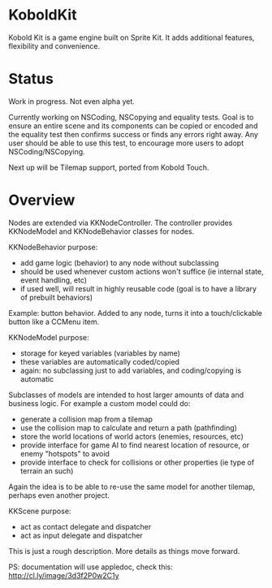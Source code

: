 KoboldKit
=========

Kobold Kit is a game engine built on Sprite Kit. It adds additional features, flexibility and convenience.

Status
======

Work in progress. Not even alpha yet.

Currently working on NSCoding, NSCopying and equality tests. 
Goal is to ensure an entire scene and its components can be copied or encoded and the equality test then confirms success or finds any errors right away. Any user should be able to use this test, to encourage more users to adopt NSCoding/NSCopying.

Next up will be Tilemap support, ported from Kobold Touch.

Overview
========

Nodes are extended via KKNodeController. The controller provides KKNodeModel and KKNodeBehavior classes for nodes.

KKNodeBehavior purpose:
- add game logic (behavior) to any node without subclassing
- should be used whenever custom actions won't suffice (ie internal state, event handling, etc)
- if used well, will result in highly reusable code (goal is to have a library of prebuilt behaviors)

Example: button behavior. Added to any node, turns it into a touch/clickable button like a CCMenu item.

KKNodeModel purpose:
- storage for keyed variables (variables by name)
- these variables are automatically coded/copied
- again: no subclassing just to add variables, and coding/copying is automatic

Subclasses of models are intended to host larger amounts of data and business logic. For example a custom model could do:
- generate a collision map from a tilemap
- use the collision map to calculate and return a path (pathfinding)
- store the world locations of world actors (enemies, resources, etc)
- provide interface for game AI to find nearest location of resource, or enemy "hotspots" to avoid
- provide interface to check for collisions or other properties (ie type of terrain an such)

Again the idea is to be able to re-use the same model for another tilemap, perhaps even another project.


KKScene purpose:
- act as contact delegate and dispatcher
- act as input delegate and dispatcher


This is just a rough description. More details as things move forward.

PS: documentation will use appledoc, check this: http://cl.ly/image/3d3f2P0w2C1y
